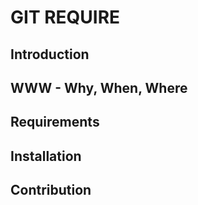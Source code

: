 # GIT REQUIRE

## Introduction

## WWW - Why, When, Where

## Requirements

## Installation

## Contribution
